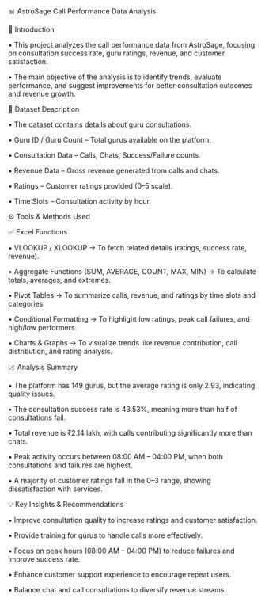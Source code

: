 📊 AstroSage Call Performance Data Analysis

📌 Introduction

• This project analyzes the call performance data from AstroSage, focusing on consultation success rate, guru ratings, revenue, and customer satisfaction.

• The main objective of the analysis is to identify trends, evaluate performance, and suggest improvements for better consultation outcomes and revenue growth.

📂 Dataset Description

• The dataset contains details about guru consultations.

• Guru ID / Guru Count – Total gurus available on the platform.

• Consultation Data – Calls, Chats, Success/Failure counts.

• Revenue Data – Gross revenue generated from calls and chats.

• Ratings – Customer ratings provided (0–5 scale).

• Time Slots – Consultation activity by hour.

⚙️ Tools & Methods Used

✅ Excel Functions

• VLOOKUP / XLOOKUP → To fetch related details (ratings, success rate, revenue).

• Aggregate Functions (SUM, AVERAGE, COUNT, MAX, MIN) → To calculate totals, averages, and extremes.

• Pivot Tables → To summarize calls, revenue, and ratings by time slots and categories.

• Conditional Formatting → To highlight low ratings, peak call failures, and high/low performers.

• Charts & Graphs → To visualize trends like revenue contribution, call distribution, and rating analysis.

📈 Analysis Summary

• The platform has 149 gurus, but the average rating is only 2.93, indicating quality issues.

• The consultation success rate is 43.53%, meaning more than half of consultations fail.

• Total revenue is ₹2.14 lakh, with calls contributing significantly more than chats.

• Peak activity occurs between 08:00 AM – 04:00 PM, when both consultations and failures are highest.

• A majority of customer ratings fall in the 0–3 range, showing dissatisfaction with services.

💡 Key Insights & Recommendations

• Improve consultation quality to increase ratings and customer satisfaction.

• Provide training for gurus to handle calls more effectively.

• Focus on peak hours (08:00 AM – 04:00 PM) to reduce failures and improve success rate.

• Enhance customer support experience to encourage repeat users.

• Balance chat and call consultations to diversify revenue streams.

